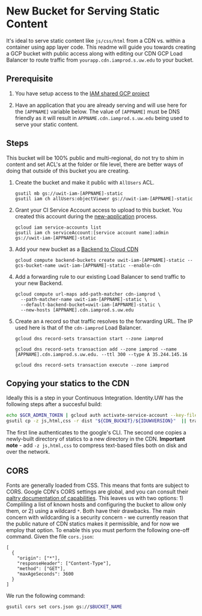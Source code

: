 # New Bucket for Serving Static Content

It's ideal to serve static content like `js/css/html` from a CDN vs. within a container using app layer code.  This readme will guide you towards creating a GCP bucket with public access along with editing our CDN GCP Load Balancer to route traffic from `yourapp.cdn.iamprod.s.uw.edu` to your bucket.

## Prerequisite

1. You have setup access to the [IAM shared GCP project](projects-shared.md)

1. Have an application that you are already serving and will use here for the `[APPNAME]` variable below.  The value of `[APPNAME]` must be DNS friendly as it will result in `APPNAME.cdn.iamprod.s.uw.edu` being used to serve your static content.

## Steps

This bucket will be 100% public and multi-regional, do not try to shim in content and set ACL's at the folder or file level, there are better ways of doing that outside of this bucket you are creating.

1. Create the bucket and make it public with `AllUsers` ACL.

    ```
    gsutil mb gs://uwit-iam-[APPNAME]-static
    gsutil iam ch allUsers:objectViewer gs://uwit-iam-[APPNAME]-static
    ```

1. Grant your CI Service Account access to upload to this bucket.  You created this account during the [new-application](new-application.md) process.

    ```
    gcloud iam service-accounts list
    gsutil iam ch serviceAccount:[service account name]:admin gs://uwit-iam-[APPNAME]-static
    ```

1. Add your new bucket as a [Backend to Cloud CDN](https://cloud.google.com/load-balancing/docs/backend-bucket)

    ```
    gcloud compute backend-buckets create uwit-iam-[APPNAME]-static --gcs-bucket-name uwit-iam-[APPNAME]-static --enable-cdn
    ```

1. Add a forwarding rule to our existing Load Balancer to send traffic to your new Backend.

    ```
    gcloud compute url-maps add-path-matcher cdn-iamprod \
      --path-matcher-name uwit-iam-[APPNAME]-static \
      --default-backend-bucket=uwit-iam-[APPNAME]-static \
      --new-hosts [APPNAME].cdn.iamprod.s.uw.edu
    ```

1. Create an `A` record so that traffic resolves to the forwarding URL.  The IP used here is that of the `cdn-iamprod` Load Balancer.

    ```
    gcloud dns record-sets transaction start --zone iamprod

    gcloud dns record-sets transaction add --zone iamprod --name [APPNAME].cdn.iamprod.s.uw.edu. --ttl 300 --type A 35.244.145.16

    gcloud dns record-sets transaction execute --zone iamprod
    ```
## Copying your statics to the CDN

Ideally this is a step in your Continuous Integration. Identity.UW has the following steps after a succesful build:

```bash
echo $GCR_ADMIN_TOKEN | gcloud auth activate-service-account --key-file=-
gsutil cp -z js,html,css -r dist "${CDN_BUCKET}/${IDUWVERSION}"  || travis_terminate 1
```

The first line authenticates to the google's CLI. The second one copies a newly-built directory of statics to a new directory in the CDN. **Important note** - add `-z js,html,css` to compress text-based files both on disk and over the network.

## CORS

Fonts are generally loaded from CSS. This means that fonts are subject to CORS. Google CDN's CORS settings are global, and you can consult their [paltry documentation of capabilities](https://cloud.google.com/storage/docs/configuring-cors). This leaves us with two options: 1) Compliling a list of known hosts and configuring the bucket to allow only them, or 2) using a wildcard `*`. Both have their drawbacks. The main concern with wildcarding is a security concern - we currently reason that the public nature of CDN statics makes it permissible, and for now we employ that option. To enable this you must perform the following one-off command. Given the file `cors.json`:

```
[
  {
    "origin": ["*"],
    "responseHeader": ["Content-Type"],
    "method": ["GET"],
    "maxAgeSeconds": 3600
  }
]
```

We run the following command: 

```bash
gsutil cors set cors.json gs://$BUCKET_NAME
```
